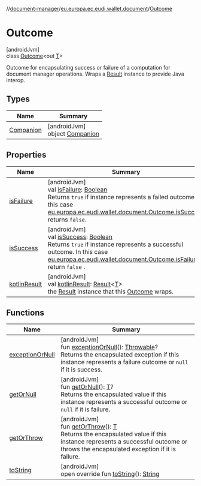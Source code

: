//[document-manager](../../../index.md)/[eu.europa.ec.eudi.wallet.document](../index.md)/[Outcome](index.md)

# Outcome

[androidJvm]\
class [Outcome](index.md)&lt;out [T](index.md)&gt;

Outcome for encapsulating success or failure of a computation for document manager operations. Wraps a [Result](https://kotlinlang.org/api/latest/jvm/stdlib/kotlin-stdlib/kotlin/-result/index.html) instance to provide Java interop.

## Types

| Name | Summary |
|---|---|
| [Companion](-companion/index.md) | [androidJvm]<br>object [Companion](-companion/index.md) |

## Properties

| Name | Summary |
|---|---|
| [isFailure](is-failure.md) | [androidJvm]<br>val [isFailure](is-failure.md): [Boolean](https://kotlinlang.org/api/latest/jvm/stdlib/kotlin-stdlib/kotlin/-boolean/index.html)<br>Returns `true` if instance represents a failed outcome. In this case [eu.europa.ec.eudi.wallet.document.Outcome.isSuccess](is-success.md) returns `false`. |
| [isSuccess](is-success.md) | [androidJvm]<br>val [isSuccess](is-success.md): [Boolean](https://kotlinlang.org/api/latest/jvm/stdlib/kotlin-stdlib/kotlin/-boolean/index.html)<br>Returns `true` if instance represents a successful outcome. In this case [eu.europa.ec.eudi.wallet.document.Outcome.isFailure](is-failure.md) return `false` . |
| [kotlinResult](kotlin-result.md) | [androidJvm]<br>val [kotlinResult](kotlin-result.md): [Result](https://kotlinlang.org/api/latest/jvm/stdlib/kotlin-stdlib/kotlin/-result/index.html)&lt;[T](index.md)&gt;<br>the [Result](https://kotlinlang.org/api/latest/jvm/stdlib/kotlin-stdlib/kotlin/-result/index.html) instance that this [Outcome](index.md) wraps. |

## Functions

| Name | Summary |
|---|---|
| [exceptionOrNull](exception-or-null.md) | [androidJvm]<br>fun [exceptionOrNull](exception-or-null.md)(): [Throwable](https://kotlinlang.org/api/latest/jvm/stdlib/kotlin-stdlib/kotlin/-throwable/index.html)?<br>Returns the encapsulated exception if this instance represents a failure outcome or `null` if it is success. |
| [getOrNull](get-or-null.md) | [androidJvm]<br>fun [getOrNull](get-or-null.md)(): [T](index.md)?<br>Returns the encapsulated value if this instance represents a successful outcome or `null` if it is failure. |
| [getOrThrow](get-or-throw.md) | [androidJvm]<br>fun [getOrThrow](get-or-throw.md)(): [T](index.md)<br>Returns the encapsulated value if this instance represents a successful outcome or throws the encapsulated exception if it is failure. |
| [toString](to-string.md) | [androidJvm]<br>open override fun [toString](to-string.md)(): [String](https://kotlinlang.org/api/latest/jvm/stdlib/kotlin-stdlib/kotlin/-string/index.html) |
